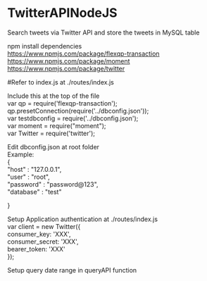 # TwitterAPINodeJS
Search tweets via Twitter API and store the tweets in MySQL table 

npm install dependencies<br />
https://www.npmjs.com/package/flexqp-transaction<br />
https://www.npmjs.com/package/moment<br />
https://www.npmjs.com/package/twitter <br />

#Refer to index.js at ./routes/index.js<br />

Include this at the top of the file <br />
var qp = require('flexqp-transaction');  <br />
qp.presetConnection(require('../dbconfig.json'));  <br />
var testdbconfig = require('../dbconfig.json');  <br />
var moment = require("moment");  <br />
var Twitter = require('twitter');  <br />

Edit dbconfig.json at root folder <br />
Example: <br />
{<br />
    "host" : "127.0.0.1", <br />
    "user" : "root", <br />
    "password" : "password@123", <br />
    "database" : "test" <br />

} <br />

Setup Application authentication at ./routes/index.js <br />
var client = new Twitter({ <br />
  consumer_key: 'XXX', <br /> 
  consumer_secret: 'XXX', <br />
  bearer_token: 'XXX' <br />
});<br />

Setup query date range in queryAPI function 

